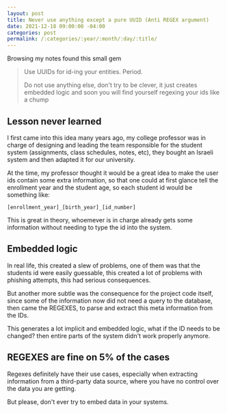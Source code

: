 ```yaml
---
layout: post
title: Never use anything except a pure UUID (Anti REGEX argument)
date: 2021-12-18 09:00:00 -04:00
categories: post
permalink: /:categories/:year/:month/:day/:title/
---
```


Browsing my notes found this small gem

> Use UUIDs for id-ing your entities. Period.
>
> Do not use anything else, don't try to be clever, it just creates embedded logic and soon you will find yourself regexing your ids like a chump

## Lesson never learned

I first came into this idea many years ago, my college professor was in charge of designing and leading the team responsible for the student system (assignments, class schedules, notes, etc), they bought an Israeli system and then adapted it for our university.

At the time, my professor thought it would be a great idea to make the user ids contain some extra information, so that one could at first glance tell the enrollment year and the student age, so each student id would be something like:

```
[enrollment_year]_[birth_year]_[id_number]
```

This is great in theory, whoemever is in charge already gets some information without needing to type the id into the system.

## Embedded logic

In real life, this created a slew of problems, one of them was that the students id were easily guessable, this created a lot of problems with phishing attempts, this had serious consequences.

But another more subtle was the consequence for the project code itself, since some of the information now did not need a query to the database, then came the REGEXES, to parse and extract this meta information from the IDs.

This generates a lot implicit and embedded logic, what if the ID needs to be changed? then entire parts of the system didn't work properly anymore.

## REGEXES are fine on 5% of the cases

Regexes definitely have their use cases, especially when extracting information from a third-party data source, where you have no control over the data you are getting.

But please, don't ever try to embed data in your systems.

